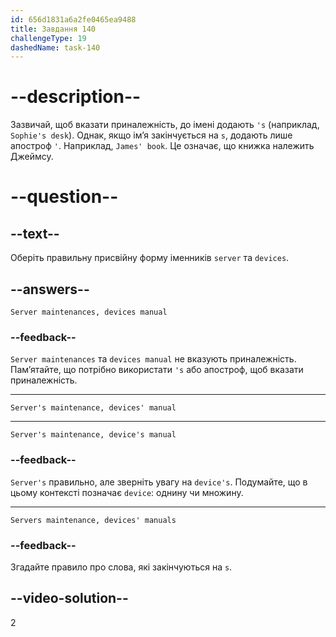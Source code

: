 ```yaml
---
id: 656d1831a6a2fe0465ea9488
title: Завдання 140
challengeType: 19
dashedName: task-140
---
```


# --description--

Зазвичай, щоб вказати приналежність, до імені додають `'s` (наприклад, `Sophie's desk`). Однак, якщо ім’я закінчується на `s`, додають лише апостроф `'`. Наприклад, `James' book`. Це означає, що книжка належить Джеймсу.

# --question--

## --text--

Оберіть правильну присвійну форму іменників `server` та `devices`.

## --answers--

`Server maintenances, devices manual`

### --feedback--

`Server maintenances` та `devices manual` не вказують приналежність. Пам’ятайте, що потрібно використати `'s` або апостроф, щоб вказати приналежність.

---

`Server's maintenance, devices' manual`

---

`Server's maintenance, device's manual`

### --feedback--

`Server's` правильно, але зверніть увагу на `device's`. Подумайте, що в цьому контексті позначає `device`: однину чи множину.

---

`Servers maintenance, devices' manuals`

### --feedback--

Згадайте правило про слова, які закінчуються на `s`.

## --video-solution--

2
